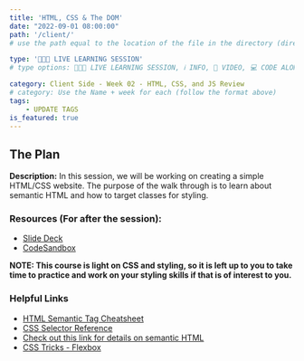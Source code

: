 ```yaml
---
title: 'HTML, CSS & The DOM'
date: "2022-09-01 08:00:00"
path: '/client/'
# use the path equal to the location of the file in the directory (directory structure)

type: '👩🏽‍🏫 LIVE LEARNING SESSION'
# type options: 👩🏽‍🏫 LIVE LEARNING SESSION, ℹ️ INFO, 🎥 VIDEO, 💻 CODE ALONG, 🥼LAB, ↩️ REVIEW/NOTES, 👥 GROUP LEARNING, 👷🏼‍♂️ GROUP PROJECT, 🧠 ASSESSMENT, 📝 ASSIGNMENT

category: Client Side - Week 02 - HTML, CSS, and JS Review
# category: Use the Name + week for each (follow the format above)
tags: 
    - UPDATE TAGS
is_featured: true
---
```

## The Plan
**Description:** In this session, we will be working on creating a simple HTML/CSS website. The purpose of the walk through is to learn about semantic HTML and how to target classes for styling.

### Resources (For after the session):
- <a href="https://docs.google.com/presentation/d/e/2PACX-1vRJMOvaZuNeDB0M8l-8HZgrhqVl3y2j3W-kj4I_OgMYNuecotiNWJktv45dKbA03usI0FbFvaekEwIm/pub?start=false&loop=false&delayms=60000" target="_blank">Slide Deck</a>
- <a href="https://codesandbox.io/s/html-css-tj68ei?file=/readme.md" target="_blank">CodeSandbox</a>

**NOTE: This course is light on CSS and styling, so it is left up to you to take time to practice and work on your styling skills if that is of interest to you.**

### Helpful Links
- <a href="https://learn-the-web.algonquindesign.ca/topics/html-semantics-cheat-sheet/" target="_blank">HTML Semantic Tag Cheatsheet</a>
- <a href="https://www.w3schools.com/cssref/css_selectors.asp" target="_blank">CSS Selector Reference</a>
- <a href="https://www.w3schools.com/html/html5_semantic_elements.asp" target="_blank">Check out this link for details on semantic HTML</a>
- <a href="https://css-tricks.com/snippets/css/a-guide-to-flexbox/" target="_blank">CSS Tricks - Flexbox</a>
